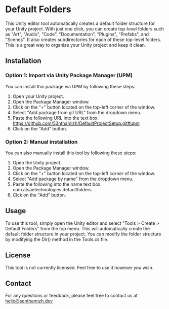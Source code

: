 # Default Folders

This Unity editor tool automatically creates a default folder structure for your Unity project. With just one click, you can create top-level folders such as "Art", "Audio", "Code", "Documentation", "Plugins", "Prefabs", and "Scenes". It also creates subdirectories for each of these top-level folders. This is a great way to organize your Unity project and keep it clean.

## Installation

### Option 1: Import via Unity Package Manager (UPM)

You can install this package via UPM by following these steps:

1. Open your Unity project.
2. Open the Package Manager window.
3. Click on the "+" button located on the top-left corner of the window.
4. Select "Add package from git URL" from the dropdown menu.
5. Paste the following URL into the text box: https://github.com/53nthamizh/DefaultProjectSetup.git#upm
6. Click on the "Add" button.

### Option 2: Manual installation

You can also manually install this tool by following these steps:

1. Open the Unity project.
2. Open the Package Manager window.
3. Click on the "+" button located on the top-left corner of the window.
4. Select "Add package by name" from the dropdown menu.
5. Paste the following into the name text box: com.atsaetechnologies.defaultfolders
6. Clck on the "Add" button.

## Usage

To use this tool, simply open the Unity editor and select "Tools > Create > Default Folders" from the top menu. This will automatically create the default folder structure in your project. You can modify the folder structure by modifying the Dir() method in the Tools.cs file.

## License

This tool is not currently licensed. Feel free to use it however you wish.

## Contact

For any questions or feedback, please feel free to contact us at hello@senthamizh.dev

